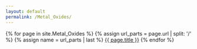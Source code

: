 ```yaml
---
layout: default
permalink: /Metal_Oxides/
---
```

{% for page in site.Metal_Oxides %}
{% assign url_parts = page.url | split: '/' %}
{% assign name = url_parts | last %}
<a class="page-link" href="{{ page.url | relative_url }}">{{ page.title }}</a>
{% endfor %}